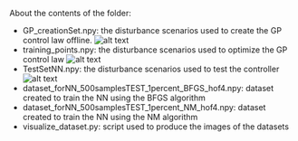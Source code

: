 About the contents of the folder:
* GP_creationSet.npy: the disturbance scenarios used to create the GP control law offline.
![alt text](https://github.com/strath-ace-labs/smart-ml/blob/master/GP/IntGPNNC/FESTIP/Ascent/Datasets/GP_creationSet.png)
* training_points.npy: the disturbance scenarios used to optimize the GP control law 
![alt text](https://github.com/strath-ace-labs/smart-ml/blob/master/GP/IntGPNNC/FESTIP/Ascent/Datasets/training_points.png)
* TestSetNN.npy: the disturbance scenarios used to test the controller
![alt text](https://github.com/strath-ace-labs/smart-ml/blob/master/GP/IntGPNNC/FESTIP/Ascent/Datasets/TestSetNN.png)
* dataset_forNN_500samplesTEST_1percent_BFGS_hof4.npy: dataset created to train the NN using the BFGS algorithm
* dataset_forNN_500samplesTEST_1percent_NM_hof4.npy: dataset created to train the NN using the NM algorithm
* visualize_dataset.py: script used to produce the images of the datasets

